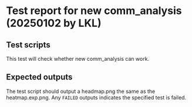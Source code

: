 # Test report for new comm_analysis (20250102 by LKL)

## Test scripts

This test will check whether new comm_analysis can work.

## Expected outputs

The test script should output a headmap.png the same as the heatmap.exp.png. Any `FAILED` outputs indicates the specified test is failed. 